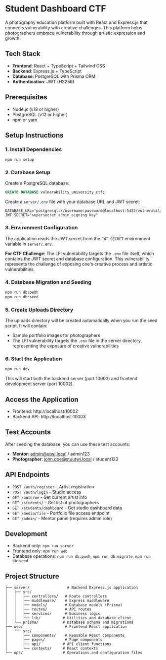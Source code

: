 # Student Dashboard CTF

A photography education platform built with React and Express.js that connects vulnerability with creative challenges. This platform helps photographers embrace vulnerability through artistic expression and growth.

## Tech Stack

- **Frontend**: React + TypeScript + Tailwind CSS
- **Backend**: Express.js + TypeScript
- **Database**: PostgreSQL with Prisma ORM
- **Authentication**: JWT (HS256)

## Prerequisites

- Node.js (v18 or higher)
- PostgreSQL (v12 or higher)
- npm or yarn

## Setup Instructions

### 1. Install Dependencies

```bash
npm run setup
```

### 2. Database Setup

Create a PostgreSQL database:

```sql
CREATE DATABASE vulnerability_university_ctf;
```

Create a `server/.env` file with your database URL and JWT secret:

```env
DATABASE_URL="postgresql://username:password@localhost:5432/vulnerability_university_ctf"
JWT_SECRET="supersecret_admin_signing_key"
```

### 3. Environment Configuration

The application reads the JWT secret from the `JWT_SECRET` environment variable in `server/.env`. 

**For CTF Challenge**: The LFI vulnerability targets the `.env` file itself, which contains the JWT secret and database configuration. This vulnerability represents the challenge of exposing one's creative process and artistic vulnerabilities.

### 4. Database Migration and Seeding

```bash
npm run db:push
npm run db:seed
```

### 5. Create Uploads Directory

The uploads directory will be created automatically when you run the seed script. It will contain:
- Sample portfolio images for photographers
- The LFI vulnerability targets the `.env` file in the server directory, representing the exposure of creative vulnerabilities

### 6. Start the Application

```bash
npm run dev
```

This will start both the backend server (port 10003) and frontend development server (port 10002).

## Access the Application

- Frontend: http://localhost:10002
- Backend API: http://localhost:10003

## Test Accounts

After seeding the database, you can use these test accounts:

- **Mentor**: admin@utwj.local / admin123
- **Photographer**: john.doe@stuutwj.local / student123

## API Endpoints

- `POST /auth/register` - Artist registration
- `POST /auth/login` - Studio access
- `GET /auth/me` - Get current artist info
- `GET /students/` - Get list of photographers
- `GET /students/dashboard` - Get studio dashboard data
- `GET /media/file` - Portfolio file access endpoint
- `GET /admin/` - Mentor panel (requires admin role)

## Development

- Backend only: `npm run server`
- Frontend only: `npm run web`
- Database operations: `npm run db:push`, `npm run db:migrate`, `npm run db:seed`

## Project Structure

```
├── server/                 # Backend Express.js application
│   ├── src/
│   │   ├── controllers/   # Route controllers
│   │   ├── middleware/    # Express middleware
│   │   ├── models/        # Database models (Prisma)
│   │   ├── routes/        # API routes
│   │   ├── services/      # Business logic
│   │   └── lib/          # Utilities and database client
│   └── prisma/           # Database schema and migrations
├── web/                   # Frontend React application
│   └── src/
│       ├── components/    # Reusable React components
│       ├── pages/         # Page components
│       ├── api/          # API client functions
│       └── contexts/     # React contexts
└── ops/                  # Operations and configuration files
```
